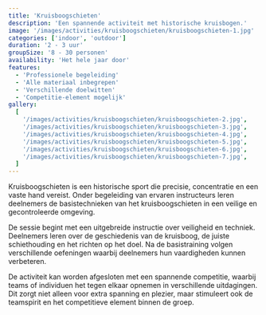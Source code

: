 ```yaml
---
title: 'Kruisboogschieten'
description: 'Een spannende activiteit met historische kruisbogen.'
image: '/images/activities/kruisboogschieten/kruisboogschieten-1.jpg'
categories: ['indoor', 'outdoor']
duration: '2 - 3 uur'
groupSize: '8 - 30 personen'
availability: 'Het hele jaar door'
features:
  - 'Professionele begeleiding'
  - 'Alle materiaal inbegrepen'
  - 'Verschillende doelwitten'
  - 'Competitie-element mogelijk'
gallery:
  [
    '/images/activities/kruisboogschieten/kruisboogschieten-2.jpg',
    '/images/activities/kruisboogschieten/kruisboogschieten-3.jpg',
    '/images/activities/kruisboogschieten/kruisboogschieten-4.jpg',
    '/images/activities/kruisboogschieten/kruisboogschieten-5.jpg',
    '/images/activities/kruisboogschieten/kruisboogschieten-6.jpg',
    '/images/activities/kruisboogschieten/kruisboogschieten-7.jpg',
  ]
---
```


Kruisboogschieten is een historische sport die precisie, concentratie en een vaste hand vereist. Onder begeleiding van ervaren instructeurs leren deelnemers de basistechnieken van het kruisboogschieten in een veilige en gecontroleerde omgeving.

De sessie begint met een uitgebreide instructie over veiligheid en techniek. Deelnemers leren over de geschiedenis van de kruisboog, de juiste schiethouding en het richten op het doel. Na de basistraining volgen verschillende oefeningen waarbij deelnemers hun vaardigheden kunnen verbeteren.

De activiteit kan worden afgesloten met een spannende competitie, waarbij teams of individuen het tegen elkaar opnemen in verschillende uitdagingen. Dit zorgt niet alleen voor extra spanning en plezier, maar stimuleert ook de teamspirit en het competitieve element binnen de groep.
